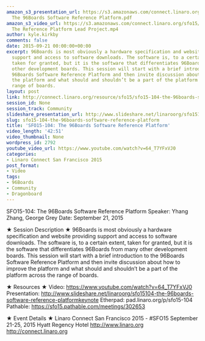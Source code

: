 ```yaml
---
amazon_s3_presentation_url: https://s3.amazonaws.com/connect.linaro.org/sfo15/Presentations/09-21-Monday/SFO15-104-
  The 96Boards Software Reference Platform.pdf
amazon_s3_video_url: https://s3.amazonaws.com/connect.linaro.org/sfo15/Videos/09-21-Monday/SFO15-104
  The Reference Platform Lead Project.mp4
author: kyle.kirkby
comments: false
date: 2015-09-21 00:00:00+00:00
excerpt: 96Boards is most obviously a hardware specification and website providing
  support and access to software downloads. The software is, to a certain extent,
  taken for granted, but it is the software that differentiates 96Boards from many
  other development boards. This session will start with a brief introduction to the
  96Boards Software Reference Platform and then invite discussion about how to improve
  the platform and what should and shouldn’t be a part of the platform across the
  range of boards.
layout: post
link: http://connect.linaro.org/resource/sfo15/sfo15-104-the-96boards-software-reference-platform/
session_id: None
session_track: Community
slideshare_presentation_url: http://www.slideshare.net/linaroorg/sfo15104-the-96boards-software-reference-platformkeynote
slug: sfo15-104-the-96boards-software-reference-platform
title: 'SFO15-104: The 96Boards Software Reference Platform'
video_length: '42:51'
video_thumbnail: None
wordpress_id: 2792
youtube_video_url: https://www.youtube.com/watch?v=64_T7YFxVJ0
categories:
- Linaro Connect San Francisco 2015
post_format:
- Video
tags:
- 96Boards
- Community
- Dragonboard
---
```


SFO15-104: The 96Boards Software Reference Platform
Speaker: Yhang Zhang, George Grey
Date: September 21, 2015

★ Session Description ★
96Boards is most obviously a hardware specification and website providing support and access to software downloads. The software is, to a certain extent, taken for granted, but it is the software that differentiates 96Boards from many other development boards. This session will start with a brief introduction to the 96Boards Software Reference Platform and then invite discussion about how to improve the platform and what should and shouldn’t be a part of the platform across the range of boards.

★ Resources ★ 
Video: https://www.youtube.com/watch?v=64_T7YFxVJ0
Presentation: http://www.slideshare.net/linaroorg/sfo15104-the-96boards-software-reference-platformkeynote
Etherpad: pad.linaro.org/p/sfo15-104
Pathable: https://sfo15.pathable.com/meetings/302653       


★ Event Details ★ 
Linaro Connect San Francisco 2015 - #SFO15 
September 21-25, 2015 
Hyatt Regency Hotel 
http://www.linaro.org
http://connect.linaro.org
